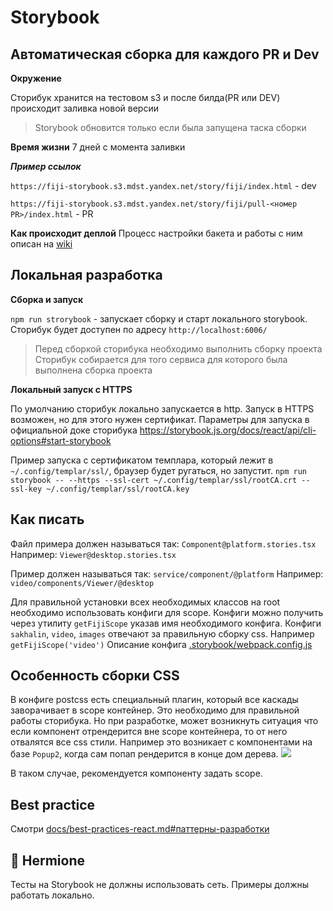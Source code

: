 

# Storybook

## Автоматическая сборка для каждого PR и Dev

**Окружение**

Сторибук хранится на тестовом s3 и после билда(PR или DEV) происходит заливка новой версии
> Storybook обновится только если была запущена таска сборки

**Время жизни**
7 дней с момента заливки

***Пример ссылок***

`https://fiji-storybook.s3.mdst.yandex.net/story/fiji/index.html` - dev

`https://fiji-storybook.s3.mdst.yandex.net/story/fiji/pull-<номер PR>/index.html` - PR

**Как происходит деплой**
Процесс настройки бакета и работы с ним описан на [wiki](https://wiki.yandex-team.ru/search-interfaces/multimedia/images/storybook/)

## Локальная разработка

**Сборка и запуск**

`npm run strorybook` - запускает сборку и старт локального storybook. Сторибук будет доступен по адресу `http://localhost:6006/`
> Перед сборкой сторибука необходимо выполнить сборку проекта
> Сторибук собирается для того сервиса для которого была выполнена сборка проекта

**Локальный запуск с HTTPS**

По умолчанию сторибук локально запускается в http. Запуск в HTTPS возможен, но для этого нужен сертификат.
Параметры для запуска в официальной доке сторибука https://storybook.js.org/docs/react/api/cli-options#start-storybook

Пример запуска с сертификатом темплара, который лежит в `~/.config/templar/ssl/`, браузер будет ругаться, но запустит.
`npm run storybook -- --https --ssl-cert ~/.config/templar/ssl/rootCA.crt --ssl-key ~/.config/templar/ssl/rootCA.key`


## Как писать

Файл примера должен называться так: `Component@platform.stories.tsx`
Например: `Viewer@desktop.stories.tsx`

Пример должен называться так: `service/component/@platform`
Например: `video/components/Viewer/@desktop`

Для правильной установки всех необходимых классов на root необходимо использовать конфиги для scope.
Конфиги можно получить через утилиту `getFijiScope` указав имя необходимого конфига.
Конфиги `sakhalin`, `video`, `images` отвечают за правильную сборку css.
Например `getFijiScope('video')`
Описание конфига [.storybook/webpack.config.js](../../.storybook/webpack.config.js)

## Особенность сборки CSS

В конфиге postcss есть специальный плагин, который все каскады заворачивает в scope контейнер.
Это необходимо для правильной работы сторибука.
Но при разработке, может возникнуть ситуация что если компонент отрендерится вне scope контейнера, то от него отвалятся все css стили.
Например это возникает с компонентами на базе `Popup2`, когда сам попап рендерится в конце дом дерева.
![](https://jing.yandex-team.ru/files/ekurtaliev/2021-05-12_12.17.29-5kmag.png)

В таком случае, рекомендуется компоненту задать scope.

## Best practice

Смотри [docs/best-practices-react.md#паттерны-разработки](../docs/best-practices-react.md#паттерны-разработки)


## 🙅 Hermione

Тесты на Storybook не должны использовать сеть. Примеры должны работать локально.

